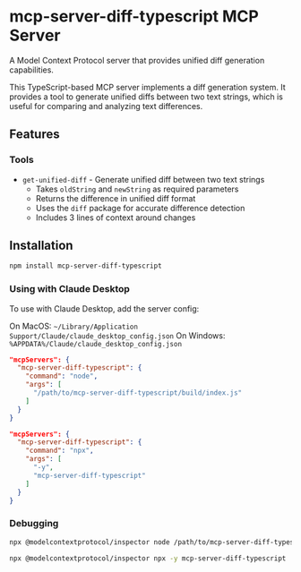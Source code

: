 # mcp-server-diff-typescript MCP Server

A Model Context Protocol server that provides unified diff generation capabilities.

This TypeScript-based MCP server implements a diff generation system. It provides a tool to generate unified diffs between two text strings, which is useful for comparing and analyzing text differences.

## Features

### Tools

- `get-unified-diff` - Generate unified diff between two text strings
  - Takes `oldString` and `newString` as required parameters
  - Returns the difference in unified diff format
  - Uses the `diff` package for accurate difference detection
  - Includes 3 lines of context around changes


## Installation

```bash
npm install mcp-server-diff-typescript
```

### Using with Claude Desktop

To use with Claude Desktop, add the server config:

On MacOS: `~/Library/Application Support/Claude/claude_desktop_config.json`
On Windows: `%APPDATA%/Claude/claude_desktop_config.json`

```json
"mcpServers": {
  "mcp-server-diff-typescript": {
    "command": "node",
    "args": [
      "/path/to/mcp-server-diff-typescript/build/index.js"
    ]
  }
}
```

```json
"mcpServers": {
  "mcp-server-diff-typescript": {
    "command": "npx",
    "args": [
      "-y",
      "mcp-server-diff-typescript"
    ]
  }
}
```

### Debugging

```bash
npx @modelcontextprotocol/inspector node /path/to/mcp-server-diff-typescript/build/index.js
```

```bash
npx @modelcontextprotocol/inspector npx -y mcp-server-diff-typescript
```
